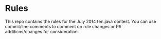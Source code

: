 Rules
==============


This repo contains the rules for the July 2014 ten.java contest. You can use commit/line comments to comment on rule changes or PR additions/changes for consideration.
